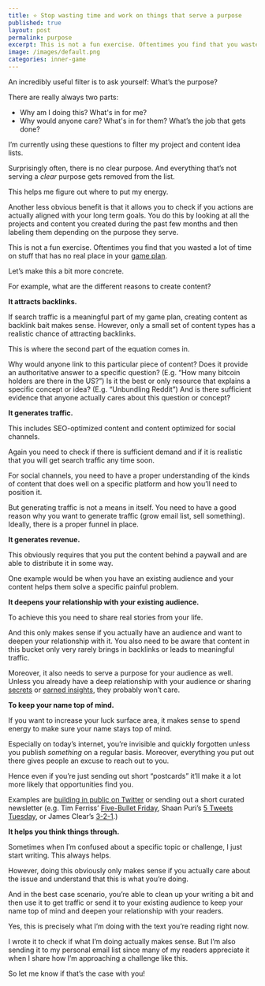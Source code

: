 ```yaml
---
title: ⭐️ Stop wasting time and work on things that serve a purpose
published: true
layout: post
permalink: purpose
excerpt: This is not a fun exercise. Oftentimes you find that you wasted a lot of time on stuff that has no real place in your game plan. 
image: /images/default.png
categories: inner-game
---
```


An incredibly useful filter is to ask yourself: What’s the purpose? 

There are really always two parts:

- Why am I doing this? What's in for me?
- Why would anyone care? What's in for them? What’s the job that gets done?

I’m currently using these questions to filter my project and content idea lists.

Surprisingly often, there is no clear purpose. And everything that’s not serving a *clear* purpose gets removed from the list.

This helps me figure out where to put my energy. 

Another less obvious benefit is that it allows you to check if you actions are actually aligned with your long term goals. You do this by looking at all the projects and content you created during the past few months and then labeling them depending on the purpose they serve. 

This is not a fun exercise. Oftentimes you find that you wasted a lot of time on stuff that has no real place in your [game plan](https://jakobgreenfeld.com/game-plan).

Let’s make this a bit more concrete. 

For example, what are the different reasons to create content?

**It attracts backlinks.**

If search traffic is a meaningful part of my game plan, creating content as backlink bait makes sense. However, only a small set of content types has a realistic chance of attracting backlinks.

This is where the second part of the equation comes in. 

Why would anyone link to this particular piece of content? Does it provide an authoritative answer to a specific question? (E.g. “How many bitcoin holders are there in the US?”) Is it the best or only resource that explains a specific concept or idea? (E.g. “Unbundling Reddit”) And is there sufficient evidence that anyone actually cares about this question or concept?

**It generates traffic.**

This includes SEO-optimized content and content optimized for social channels. 

Again you need to check if there is sufficient demand and if it is realistic that you will get search traffic any time soon. 

For social channels, you need to have a proper understanding of the kinds of content that does well on a specific platform and how you’ll need to position it. 

But generating traffic is not a means in itself. You need to have a good reason why you want to generate traffic (grow email list, sell something). Ideally, there is a proper funnel in place.

**It generates revenue.** 

This obviously requires that you put the content behind a paywall and are able to distribute it in some way. 

One example would be when you have an existing audience and your content helps them solve a specific painful problem.

**It deepens your relationship with your existing audience.** 

To achieve this you need to share real stories from your life.

And this only makes sense if you actually have an audience and want to deepen your relationship with it. You also need to be aware that content in this bucket only very rarely brings in backlinks or leads to meaningful traffic. 

Moreover, it also needs to serve a purpose for your audience as well. Unless you already have a deep relationship with your audience or sharing [secrets](https://jakobgreenfeld.com/secrets) or [earned insights](http://founderreads.com), they probably won’t care.

**To keep your name top of mind.** 

If you want to increase your luck surface area, it makes sense to spend energy to make sure your name stays top of mind. 

Especially on today’s internet, you’re invisible and quickly forgotten unless you publish *something* on a regular basis. Moreover, everything you put out there gives people an excuse to reach out to you.

Hence even if you’re just sending out short “postcards” it’ll make it a lot more likely that opportunities find you. 

Examples are [building in public on Twitter](https://twitter.com/jakobgreenfeld/status/1445382702161666050) or sending out a short curated newsletter (e.g. Tim Ferriss’ [Five-Bullet Friday](https://go.tim.blog/5-bullet-friday-1/), Shaan Puri’s [5 Tweets Tuesday](http://shaanpuri.com), or James Clear’s [3-2-1](https://jamesclear.com/3-2-1).)

**It helps you think things through.**

Sometimes when I’m confused about a specific topic or challenge, I just start writing. This always helps.

However, doing this obviously only makes sense if you actually care about the issue and understand that this is what you’re doing. 

And in the best case scenario, you’re able to clean up your writing a bit and then use it to get traffic or send it to your existing audience to keep your name top of mind and deepen your relationship with your readers.

Yes, this is precisely what I’m doing with the text you’re reading right now. 

I wrote it to check if what I’m doing actually makes sense. But I’m also sending it to my personal email list since many of my readers appreciate it when I share how I’m approaching a challenge like this.

So let me know if that’s the case with you!